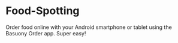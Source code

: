 # Food-Spotting 
Order food online with your Android smartphone or tablet using the
Basuony Order app. Super easy!
 

